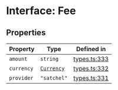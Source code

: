 # Interface: Fee

## Properties

| Property | Type | Defined in |
| ------ | ------ | ------ |
| `amount` | `string` | [types.ts:333](https://github.com/monerium/js-monorepo/blob/main/packages/sdk/src/types.ts#L333) |
| `currency` | [`Currency`](/docs/packages/sdk/enumerations/Currency.md) | [types.ts:332](https://github.com/monerium/js-monorepo/blob/main/packages/sdk/src/types.ts#L332) |
| `provider` | `"satchel"` | [types.ts:331](https://github.com/monerium/js-monorepo/blob/main/packages/sdk/src/types.ts#L331) |
